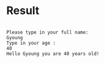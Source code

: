 # Result

```

Please type in your full name:
Gyoung
Type in your age :
40
Hello Gyoung you are 40 years old!
```
